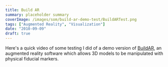 ```yaml
---
title: Build AR
summary: placeholder summary
coverImage: /images/som/build-ar-demo-test/BuildARTest.png
tags: ["Augmented Reality", "Visualization"]
date: "2010-09-09"
draft: true
---
```


Here's a quick video of some testing I did of a demo version of [BuildAR](http://www.buildar.co.nz/), an augmented reality software which allows 3D models to be manipulated with physical fiducial markers.